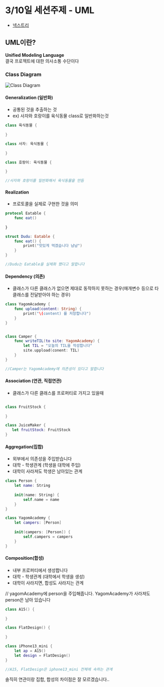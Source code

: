 # 3/10일 세션주제 - UML

- [넥스트리](https://www.nextree.co.kr/p6753/)

## UML이란?

**Unified Modeling Language**  
결국 프로젝트에 대한 의사소통 수단이다

### Class Diagram

![Class Diagram](https://www.nextree.co.kr/content/images/2021/01/--6-----------.png)

#### Generalization (일반화)
- 공통된 것을 추출하는 것
- ex) 사자와 호랑이를 육식동물 class로 일반화하는것

```swift
class 육식동물 {
    
}

class 사자: 육식동물 {
    
}

class 호랑이: 육식동물 {
    
}

//사자와 호랑이를 일반화해서 육식동물을 만듬

```


#### Realization

- 프로토콜을 실제로 구현한 것을 의미

```swift
protocol Eatable {
    func eat() 
    
}

struct Dudu: Eatable {
    func eat() {
        print("맛있게 먹겠습니다 냠냠")
    }
}

//Dudu는 Eatable을 실체화 했다고 말합니다
```

#### Dependency (의존)

- 클래스가 다른 클래스가 없으면 제대로 동작하지 못하는 경우(매개변수 등으로 타 클래스를 전달받아야 하는 경우)

```swift
class YagomAcademy {
    func upload(content: String) {
        print("\(content) 를 저장합니다")
    }
}


class Camper {
    func writeTIL(to site: YagomAcademy) {
        let TIL = "오늘의 TIL을 작성합니다"
        site.uppload(conent: TIL)
    }
}

//Camper는 YagomAcademy에 의존성이 있다고 말합니다
```

#### Association (연관, 직접연관)

- 클래스가 다른 클래스를 프로퍼티로 가지고 있을때

```swift

class FruitStock {
    
}

class JuiceMaker {
   let fruitStock: FruitStock
}


```

#### Aggregation(집합)

- 외부에서 의존성을 주입받습니다
- 대학 - 학생관계  (학생을 대학에 주입)
- 대학이 사라져도 학생은 남아있는 관계

```swift
class Person {
    let name: String
    
    init(name: String) {
        self.name = name
    }
}

class YagomAcademy {
    let campers: [Person]
    
    init(campers: [Person]) {
        self.campers = campers
    }
}
```

#### Composition(합성)
- 내부 프로퍼티에서 생성합니다
- 대학 - 학생관계  (대학에서 학생을 생성)
- 대학이 사라지면, 합성도 사라지는 관계

// yagomAcademy에 person을 주입해줍니다. YagomAcademy가 사라져도 person은 남아 있습니다

```swift
class A15() {
    
}

class FlatDesign() {
    
}

class iPhone13_mini {
    let ap = A15()
    let design = FlatDesign()
}

//A15, FlatDesign은 iphone13_mini 전체에 속하는 관계
```

솔직히 연관이랑 집합, 합성의 차이점은 잘 모르겠습니다..